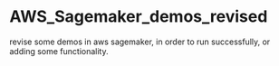 # AWS_Sagemaker_demos_revised
revise some demos in aws sagemaker, in order to run successfully, or adding some functionality.
